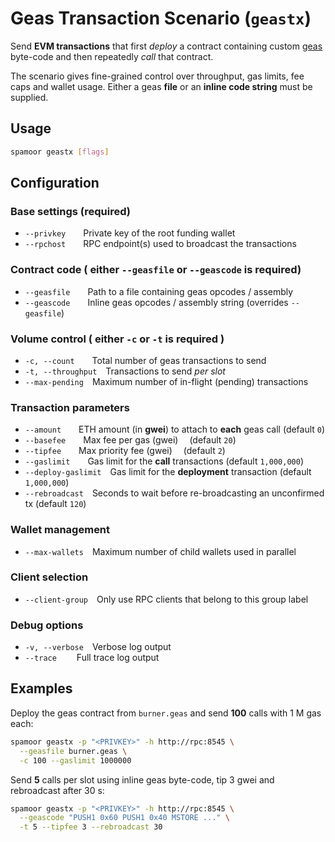 # Geas Transaction Scenario (`geastx`)

Send **EVM transactions** that first _deploy_ a contract containing custom [geas](https://github.com/fjl/geas) byte-code and then repeatedly _call_ that contract.

The scenario gives fine-grained control over throughput, gas limits, fee caps and wallet usage. Either a geas **file** or an **inline code string** must be supplied.

## Usage

```bash
spamoor geastx [flags]
```

## Configuration

### Base settings (required)
- `--privkey`  Private key of the root funding wallet
- `--rpchost`  RPC endpoint(s) used to broadcast the transactions

### Contract code ( **either** `--geasfile` **or** `--geascode` is required)
- `--geasfile`  Path to a file containing geas opcodes / assembly
- `--geascode`  Inline geas opcodes / assembly string (overrides `--geasfile`)


### Volume control ( **either** `-c` **or** `-t` is required )
- `-c, --count`  Total number of geas transactions to send
- `-t, --throughput` Transactions to send _per slot_
- `--max-pending` Maximum number of in-flight (pending) transactions

### Transaction parameters
- `--amount`  ETH amount (in **gwei**) to attach to **each** geas call (default `0`)
- `--basefee`  Max fee per gas (gwei)   (default `20`)
- `--tipfee`  Max priority fee (gwei)  (default `2`)
- `--gaslimit`  Gas limit for the **call** transactions (default `1,000,000`)
- `--deploy-gaslimit` Gas limit for the **deployment** transaction (default `1,000,000`)
- `--rebroadcast` Seconds to wait before re-broadcasting an unconfirmed tx (default `120`)

### Wallet management
- `--max-wallets` Maximum number of child wallets used in parallel

### Client selection
- `--client-group` Only use RPC clients that belong to this group label

### Debug options
- `-v, --verbose` Verbose log output
- `--trace`     Full trace log output

## Examples

Deploy the geas contract from `burner.geas` and send **100** calls with 1 M gas each:

```bash
spamoor geastx -p "<PRIVKEY>" -h http://rpc:8545 \
  --geasfile burner.geas \
  -c 100 --gaslimit 1000000
```

Send **5** calls per slot using inline geas byte-code, tip 3 gwei and rebroadcast after 30 s:

```bash
spamoor geastx -p "<PRIVKEY>" -h http://rpc:8545 \
  --geascode "PUSH1 0x60 PUSH1 0x40 MSTORE ..." \
  -t 5 --tipfee 3 --rebroadcast 30
```
